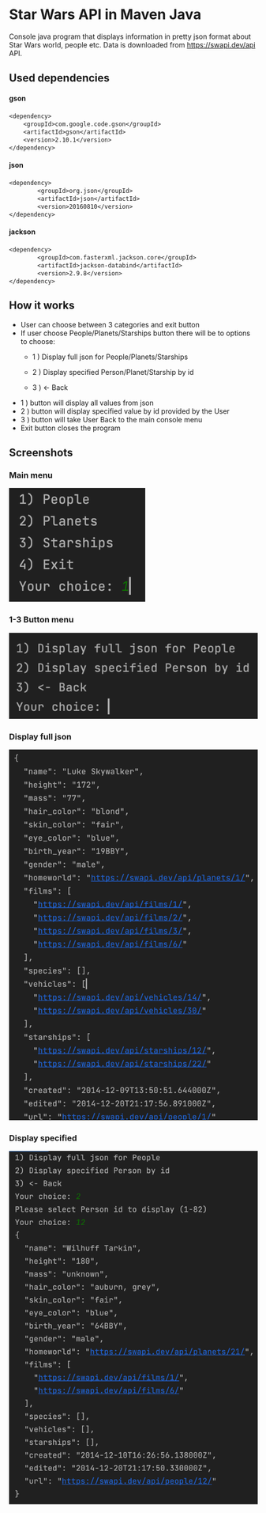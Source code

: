 
# Star Wars API in Maven Java

Console java program that displays information in pretty json format about Star Wars world, people etc. Data is downloaded from https://swapi.dev/api API.

## Used dependencies
#### gson
    <dependency>
        <groupId>com.google.code.gson</groupId>
        <artifactId>gson</artifactId>
        <version>2.10.1</version>
    </dependency>
#### json
    <dependency>
            <groupId>org.json</groupId>
            <artifactId>json</artifactId>
            <version>20160810</version>
    </dependency>
#### jackson
    <dependency>
            <groupId>com.fasterxml.jackson.core</groupId>
            <artifactId>jackson-databind</artifactId>
            <version>2.9.8</version>
    </dependency>
## How it works
- User can choose between 3 categories and exit button
- If user choose People/Planets/Starships button there will be to options to choose:
    - 1 ) Display full json for People/Planets/Starships
        
    - 2 ) Display specified Person/Planet/Starship by id
    - 3 ) <- Back
- 1 ) button will display all values from json
- 2 ) button will display specified value by id provided by the User
- 3 ) button will take User Back to the main console menu
- Exit button closes the program


## Screenshots

### Main menu
![Main menu](https://github.com/janFranczakk/StarWarsAPI/blob/main/Screenshots/1.png?raw=true)

### 1-3 Button menu
![Button menu](https://github.com/janFranczakk/StarWarsAPI/blob/main/Screenshots/2.png?raw=true)

### Display full json
![Display full json](https://github.com/janFranczakk/StarWarsAPI/blob/main/Screenshots/3.png?raw=true)

### Display specified
![Display specified](https://github.com/janFranczakk/StarWarsAPI/blob/main/Screenshots/4.png?raw=true)
